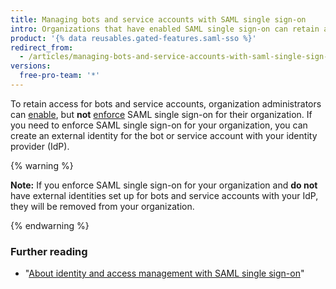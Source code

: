 ```yaml
---
title: Managing bots and service accounts with SAML single sign-on
intro: Organizations that have enabled SAML single sign-on can retain access for bots and service accounts.
product: '{% data reusables.gated-features.saml-sso %}'
redirect_from:
  - /articles/managing-bots-and-service-accounts-with-saml-single-sign-on
versions:
  free-pro-team: '*'
---
```


To retain access for bots and service accounts, organization administrators can [enable](/articles/enabling-and-testing-saml-single-sign-on-for-your-organization), but **not** [enforce](/articles/enforcing-saml-single-sign-on-for-your-organization) SAML single sign-on for their organization. If you need to enforce SAML single sign-on for your organization, you can create an external identity for the bot or service account with your identity provider (IdP).

{% warning %}

**Note:** If you enforce SAML single sign-on for your organization and **do not** have external identities set up for bots and service accounts with your IdP, they will be removed from your organization.

{% endwarning %}

### Further reading

- "[About identity and access management with SAML single sign-on](/articles/about-identity-and-access-management-with-saml-single-sign-on)"
